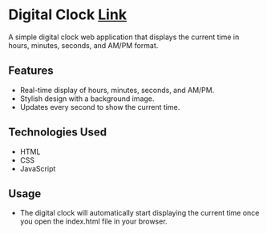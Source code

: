 # Digital Clock [Link]()

A simple digital clock web application that displays the current time in hours, minutes, seconds, and AM/PM format.

## Features

- Real-time display of hours, minutes, seconds, and AM/PM.
- Stylish design with a background image.
- Updates every second to show the current time.

## Technologies Used

- HTML
- CSS
- JavaScript

## Usage
- The digital clock will automatically start displaying the current time once you open the index.html file in your browser.